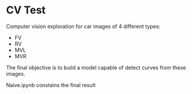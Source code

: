 # CV Test
Computer vision exploration for car images of 4 different types:

* FV
* RV
* MVL
* MVR

The final objective is to build a model capable of detect curves from these images.

Naive.ipynb constains the final result
